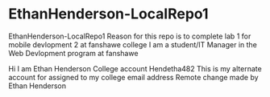 # EthanHenderson-LocalRepo1
EthanHenderson-LocalRepo1
Reason for this repo is to complete lab 1 for mobile devlopment 2 at fanshawe college
I am a student/IT Manager in the Web Devlopment program at fanshawe

Hi I am Ethan Henderson College account Hendetha482
This is my alternate account for assigned to my college email address
Remote change made by Ethan Henderson
